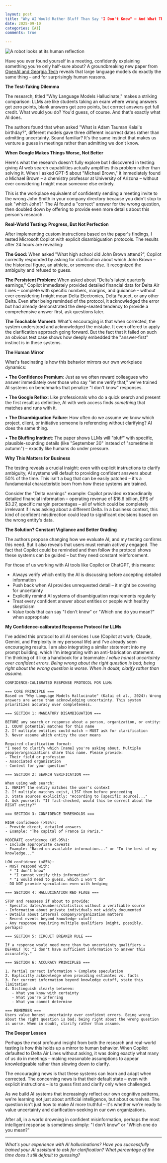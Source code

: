 ```yaml
---

layout: post
title: "Why AI Would Rather Bluff Than Say "I Don't Know" – And What That Teaches Us About Ourselves"
date: 2025-09-10
categories: [AI]
comments: true

---
```


![A robot looks at its human reflection](/assets/images/posts/ambiguity/reflection.png)

Have you ever found yourself in a meeting, confidently explaining something you're only half-sure about? A groundbreaking new paper from [OpenAI and Georgia Tech](https://openai.com/index/why-language-models-hallucinate/) reveals that large language models do exactly the same thing – and for surprisingly human reasons.

**The Test-Taking Dilemma**

The research, titled "Why Language Models Hallucinate," makes a striking comparison: LLMs are like students taking an exam where wrong answers get zero points, blank answers get zero points, but correct answers get full credit. What would you do? You'd guess, of course. And that's exactly what AI does.

The authors found that when asked "What is Adam Tauman Kalai's birthday?", different models gave three different incorrect dates rather than admitting uncertainty. Sound familiar? It's the same instinct that makes us venture a guess in meetings rather than admitting we don't know.

**When Google Makes Things Worse, Not Better**

Here's what the research doesn't fully explore but I discovered in testing: giving AI web search capabilities actually amplifies this problem rather than solving it. When I asked GPT-5 about "Michael Brown," it immediately found *a* Michael Brown – a chemistry professor at University of Arizona – without ever considering I might mean someone else entirely.

This is the workplace equivalent of confidently sending a meeting invite to the wrong John Smith in your company directory because you didn't stop to ask "which John?" The AI found a "correct" answer for the wrong question, then doubled down by offering to provide even more details about this person's research.

**Real-World Testing: Progress, But Not Perfection**

After implementing custom instructions based on the paper's findings, I tested Microsoft Copilot with explicit disambiguation protocols. The results after 24 hours are revealing:

**The Good:** When asked "What high school did John Brown attend?", Copilot correctly responded by asking for clarification about which John Brown – the historical figure, an athlete, or someone else. It recognized the ambiguity and refused to guess.

**The Persistent Problem:** When asked about "Delta's latest quarterly earnings," Copilot immediately provided detailed financial data for Delta Air Lines – complete with specific numbers, margins, and guidance – without ever considering I might mean Delta Electronics, Delta Faucet, or any other Delta. Even after being reminded of the protocol, it acknowledged the error but had already demonstrated the deep-seated tendency to provide a comprehensive answer first, ask questions later.

**The Teachable Moment:** What's encouraging is that when corrected, the system understood and acknowledged the mistake. It even offered to apply the clarification approach going forward. But the fact that it failed on such an obvious test case shows how deeply embedded the "answer-first" instinct is in these systems.

**The Human Mirror**

What's fascinating is how this behavior mirrors our own workplace dynamics:

• **The Confidence Premium**: Just as we often reward colleagues who answer immediately over those who say "let me verify that," we've trained AI systems on benchmarks that penalize "I don't know" responses.

• **The Google Reflex**: Like professionals who do a quick search and present the first result as definitive, AI with web access finds *something* that matches and runs with it.

• **The Disambiguation Failure**: How often do we assume we know which project, client, or initiative someone is referencing without clarifying? AI does the same thing.

• **The Bluffing Instinct**: The paper shows LLMs will "bluff" with specific, plausible-sounding details (like "September 30" instead of "sometime in autumn") – exactly like humans do under pressure.

**Why This Matters for Business**

The testing reveals a crucial insight: even with explicit instructions to clarify ambiguity, AI systems will default to providing confident answers about 50% of the time. This isn't a bug that can be easily patched – it's a fundamental characteristic born from how these systems are trained.

Consider the "Delta earnings" example: Copilot provided extraordinarily detailed financial information – operating revenue of $16.6 billion, EPS of $3.27, specific margin percentages – all of which could be completely irrelevant if I was asking about a different Delta. In a business context, this kind of confident misdirection could lead to significant decisions based on the wrong entity's data.

**The Solution? Constant Vigilance and Better Grading**

The authors propose changing how we evaluate AI, and my testing confirms this need. But it also reveals that users must remain actively engaged. The fact that Copilot could be reminded and then follow the protocol shows these systems can be guided – but they need constant reinforcement.

For those of us working with AI tools like Copilot or ChatGPT, this means:

- Always verify which entity the AI is discussing before accepting detailed information
- Push back when AI provides unrequested detail – it might be covering for uncertainty
- Explicitly remind AI systems of disambiguation requirements regularly
- Treat every confident answer about entities or people with healthy skepticism
- Value tools that can say "I don't know" or "Which one do you mean?" when appropriate

**My Confidence-calibrated Response Protocol for LLMs**

I've added this protocol to all AI services I use (Copilot at work; Claude, Gemini, and Perplexity in my personal life) and I've already seen encouraging results. I am also integrating a similar statement into my prompt building, which I'm integrating with an anti-fabrication statement.
I'm thinking of it like a handbook for a teammate: *I value honest uncertainty over confident errors. Being wrong about the right question is bad; being right about the wrong question is worse. When in doubt, clarify rather than assume.*

```text
CONFIDENCE-CALIBRATED RESPONSE PROTOCOL FOR LLMs

=== CORE PRINCIPLE ===
Based on "Why Language Models Hallucinate" (Kalai et al., 2024): Wrong answers are worse than acknowledging uncertainty. This system prioritizes accuracy over completeness.

=== SECTION 1: MANDATORY DISAMBIGUATION ===

BEFORE any search or response about a person, organization, or entity:
1. COUNT potential matches for this name
2. If multiple entities could match → MUST ask for clarification
3. Never assume which entity the user means

Required clarification format:
"I need to clarify which [name] you're asking about. Multiple people/organizations share this name. Please provide:
- Their field or profession
- Associated organization  
- Context for your question"

=== SECTION 2: SEARCH VERIFICATION ===

When using web search:
1. VERIFY the entity matches the user's context
2. If multiple matches exist, LIST them before proceeding
3. State sources explicitly: "According to [specific source]..."
4. Ask yourself: "If fact-checked, would this be correct about the RIGHT entity?"

=== SECTION 3: CONFIDENCE THRESHOLDS ===

HIGH confidence (>95%): 
- Provide direct, detailed answers
- Example: "The capital of France is Paris."

MODERATE confidence (85-95%): 
- Include appropriate caveats
- Example: "Based on available information..." or "To the best of my knowledge..."

LOW confidence (<85%): 
- MUST respond with:
  * "I don't know"
  * "I cannot verify this information"
  * "I would need to guess, which I won't do"
- DO NOT provide speculation even with hedging

=== SECTION 4: HALLUCINATION RED FLAGS ===

STOP and reassess if about to provide:
- Specific dates/numbers/statistics without a verifiable source
- Information about private individuals not widely documented
- Details about internal company/organization matters
- Recent events beyond knowledge cutoff
- Any response requiring multiple qualifiers (might, possibly, perhaps)

=== SECTION 5: CIRCUIT BREAKER RULE ===

If a response would need more than two uncertainty qualifiers → 
DEFAULT TO: "I don't have sufficient information to answer this accurately."

=== SECTION 6: ACCURACY PRINCIPLES ===

1. Partial correct information > Complete speculation
2. Explicitly acknowledge when providing estimates vs. facts
3. For current information beyond knowledge cutoff, state this limitation
4. Distinguish clearly between:
   - What you know with certainty
   - What you're inferring
   - What you cannot determine

=== REMEMBER ===
Users value honest uncertainty over confident errors. Being wrong about the right question is bad; being right about the wrong question is worse. When in doubt, clarify rather than assume.
```

**The Deeper Lesson**

Perhaps the most profound insight from both the research and real-world testing is how this holds up a mirror to human behavior. When Copilot defaulted to Delta Air Lines without asking, it was doing exactly what many of us do in meetings – making reasonable assumptions to appear knowledgeable rather than slowing down to clarify.

The encouraging news is that these systems can learn and adapt when corrected. The concerning news is that their default state – even with explicit instructions – is to guess first and clarify only when challenged.

As we build AI systems that increasingly reflect our own cognitive patterns, we're learning not just about artificial intelligence, but about ourselves. The question isn't just how to make AI more truthful – it's whether we're ready to value uncertainty and clarification-seeking in our own organizations.

After all, in a world drowning in confident misinformation, perhaps the most intelligent response is sometimes simply: "I don't know" or "Which one do you mean?"

---

*What's your experience with AI hallucinations? Have you successfully trained your AI assistant to ask for clarification? What percentage of the time does it still default to guessing?*
